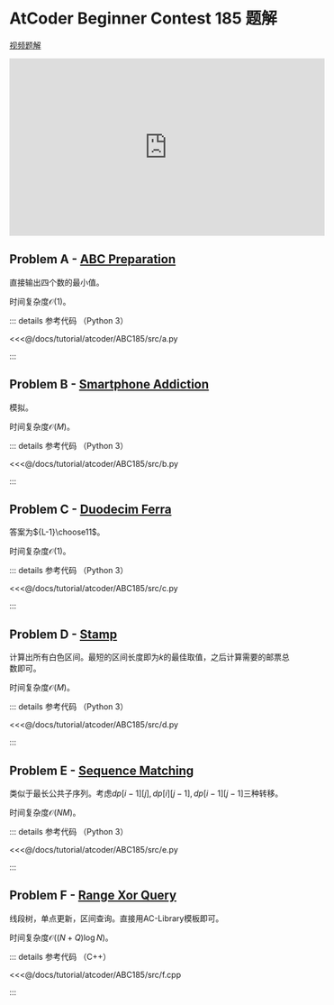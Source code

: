 # AtCoder Beginner Contest 185 题解

[视频题解](https://www.youtube.com/watch?v=sq-A_1kBvPQ)

<iframe width="560" height="315" src="https://www.youtube.com/embed/sq-A_1kBvPQ" frameborder="0" allow="accelerometer; autoplay; clipboard-write; encrypted-media; gyroscope; picture-in-picture" allowfullscreen></iframe>

## Problem A - [ABC Preparation](https://atcoder.jp/contests/abc185/tasks/abc185_a)

直接输出四个数的最小值。

时间复杂度$\mathcal{O}(1)$。

::: details 参考代码 （Python 3）

<<<@/docs/tutorial/atcoder/ABC185/src/a.py

:::

## Problem B - [Smartphone Addiction](https://atcoder.jp/contests/abc185/tasks/abc185_b)

模拟。

时间复杂度$\mathcal{O}(M)$。

::: details 参考代码 （Python 3）

<<<@/docs/tutorial/atcoder/ABC185/src/b.py

:::

## Problem C - [Duodecim Ferra](https://atcoder.jp/contests/abc185/tasks/abc185_c)

答案为${L-1}\choose11$。

时间复杂度$\mathcal{O}(1)$。

::: details 参考代码 （Python 3）

<<<@/docs/tutorial/atcoder/ABC185/src/c.py

:::

## Problem D - [Stamp](https://atcoder.jp/contests/abc185/tasks/abc185_d)

计算出所有白色区间。最短的区间长度即为$k$的最佳取值，之后计算需要的邮票总数即可。

时间复杂度$\mathcal{O}(M)$。

::: details 参考代码 （Python 3）

<<<@/docs/tutorial/atcoder/ABC185/src/d.py

:::

## Problem E - [Sequence Matching](https://atcoder.jp/contests/abc185/tasks/abc185_e)

类似于最长公共子序列。考虑$dp[i-1][j],dp[i][j-1],dp[i-1][j-1]$三种转移。

时间复杂度$\mathcal{O}(NM)$。

::: details 参考代码 （Python 3）

<<<@/docs/tutorial/atcoder/ABC185/src/e.py

:::

## Problem F - [Range Xor Query](https://atcoder.jp/contests/abc185/tasks/abc185_f)

线段树，单点更新，区间查询。直接用AC-Library模板即可。

时间复杂度$\mathcal{O}((N+Q)\log N)$。

::: details 参考代码 （C++）

<<<@/docs/tutorial/atcoder/ABC185/src/f.cpp

:::

<Utterances />
